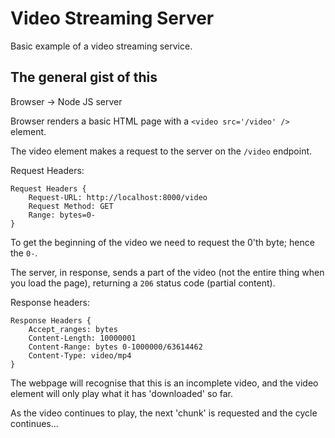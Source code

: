 # Video Streaming Server

Basic example of a video streaming service.


## The general gist of this
Browser -> Node JS server

Browser renders a basic HTML page with a `<video src='/video' />` element.

The video element makes a request to the server on the `/video` endpoint.

Request Headers:
```
Request Headers {
    Request-URL: http://localhost:8000/video
    Request Method: GET
    Range: bytes=0-
}
```

To get the beginning of the video we need to request the 0'th byte; hence the `0-`. 

The server, in response, sends a part of the video (not the entire thing when you load the page), returning a `206` status code (partial content).

Response headers:
```
Response Headers {
    Accept_ranges: bytes
    Content-Length: 10000001
    Content-Range: bytes 0-1000000/63614462
    Content-Type: video/mp4
}
```

The webpage will recognise that this is an incomplete video, and the video element will only play what it has 'downloaded' so far.

As the video continues to play, the next 'chunk' is requested and the cycle continues...
